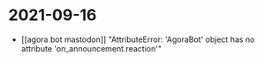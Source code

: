 # 2021-09-16

- [[agora bot mastodon]] "AttributeError: 'AgoraBot' object has no attribute 'on_announcement.reaction'"  